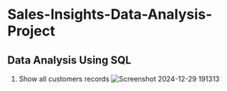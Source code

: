 # Sales-Insights-Data-Analysis-Project
## Data Analysis Using SQL
1. Show all customers records
   ![Screenshot 2024-12-29 191313](https://github.com/user-attachments/assets/d8612f27-99d1-44e5-b4b1-5ee235365238)

